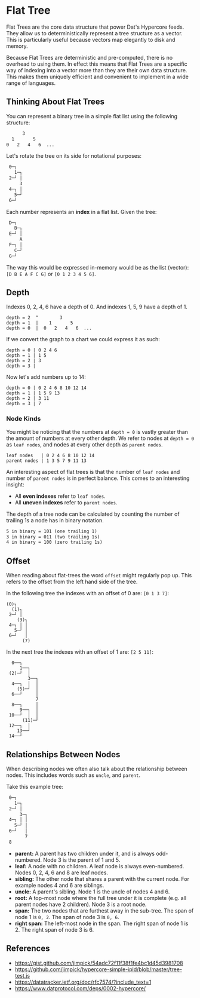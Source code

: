 # Flat Tree
Flat Trees are the core data structure that power Dat's Hypercore feeds. They
allow us to deterministically represent a tree structure as a vector. This is
particularly useful because vectors map elegantly to disk and memory.

Because Flat Trees are deterministic and pre-computed, there is no overhead to
using them. In effect this means that Flat Trees are a specific way of indexing
into a vector more than they are their own data structure. This makes them
uniquely efficient and convenient to implement in a wide range of languages.

## Thinking About Flat Trees
You can represent a binary tree in a simple flat list using the following
structure:

```txt
      3
  1       5
0   2   4   6  ...
```

Let's rotate the tree on its side for notational purposes:

```txt
 0─┐
   1─┐
 2─┘ │
     3
 4─┐ │
   5─┘
 6─┘
```

Each number represents an **index** in a flat list. Given the tree:

```txt
 D─┐
   B─┐
 E─┘ │
     A
 F─┐ │
   C─┘
 G─┘
```

The way this would be expressed in-memory would be as the list (vector):
`[D B E A F C G]` or `[0 1 2 3 4 5 6]`.

## Depth

Indexes 0, 2, 4, 6 have a depth of 0. And indexes 1, 5, 9 have a depth of 1.

```text
depth = 2  ^        3
depth = 1  |    1       5
depth = 0  |  0   2   4   6  ...
```

If we convert the graph to a chart we could express it as such:

```text
depth = 0 | 0 2 4 6
depth = 1 | 1 5
depth = 2 | 3
depth = 3 |
```

Now let's add numbers up to 14:

```text
depth = 0 | 0 2 4 6 8 10 12 14
depth = 1 | 1 5 9 13
depth = 2 | 3 11
depth = 3 | 7
```

### Node Kinds

You might be noticing that the numbers at `depth = 0` is vastly greater than the
amount of numbers at every other depth. We refer to nodes at `depth = 0` as
`leaf nodes`, and nodes at every other depth as `parent nodes`.

```text
leaf nodes   | 0 2 4 6 8 10 12 14
parent nodes | 1 3 5 7 9 11 13
```

An interesting aspect of flat trees is that the number of `leaf nodes` and
number of `parent nodes` is in perfect balance. This comes to an interesting
insight:

- All __even indexes__ refer to `leaf nodes`.
- All __uneven indexes__ refer to `parent nodes`.

The depth of a tree node can be calculated by counting the number of trailing 1s
a node has in binary notation.

```txt
5 in binary = 101 (one trailing 1)
3 in binary = 011 (two trailing 1s)
4 in binary = 100 (zero trailing 1s)
```

## Offset
When reading about flat-trees the word `offset` might regularly pop up. This
refers to the offset from the left hand side of the tree.

In the following tree the indexes with an offset of 0 are: `[0 1 3 7]`:

```text
(0)┐
  (1)┐
 2─┘ │
    (3)┐
 4─┐ │ │
   5─┘ │
 6─┘   │
      (7)
```

In the next tree the indexes with an offset of 1 are: `[2 5 11]`:

```text
  0──┐
     1──┐
 (2)─┘  │
        3──┐
  4──┐  │  │
    (5)─┘  │
  6──┘     │
           7
  8──┐     │
     9──┐  │
 10──┘  │  │
      (11)─┘
 12──┐  │
    13──┘
 14──┘
```

## Relationships Between Nodes
When describing nodes we often also talk about the relationship between nodes.
This includes words such as `uncle`, and `parent`.

Take this example tree:

```txt
 0─┐
   1─┐
 2─┘ │
     3─┐
 4─┐ │ │
   5─┘ │
 6─┘   │
       7
 8
```

- __parent:__ A parent has two children under it, and is always odd-numbered.
    Node 3 is the parent of 1 and 5.
- __leaf:__ A node with no children. A leaf node is always even-numbered.
    Nodes 0, 2, 4, 6 and 8 are leaf nodes.
- __sibling:__ The other node that shares a parent with the current node. For
    example nodes 4 and 6 are siblings.
- __uncle:__ A parent's sibling. Node 1 is the uncle of nodes 4 and 6.
- __root:__ A top-most node where the full tree under it is complete (e.g. all
    parent nodes have 2 children). Node 3 is a root node.
- __span:__ The two nodes that are furthest away in the sub-tree. The span of
    node 1 is `0, 2`. The span of node 3 is `0, 6`.
- __right span:__ The left-most node in the span. The right span of node 1 is 2.
    The right span of node 3 is 6.

## References
- https://gist.github.com/jimpick/54adc72f11f38f1fe4bc1d45d3981708
- https://github.com/jimpick/hypercore-simple-ipld/blob/master/tree-test.js
- https://datatracker.ietf.org/doc/rfc7574/?include_text=1
- https://www.datprotocol.com/deps/0002-hypercore/
